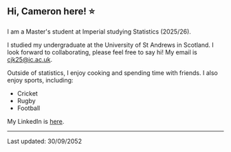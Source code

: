 ## Hi, Cameron here! :star:

I am a Master's student at Imperial studying Statistics (2025/26).

I studied my undergraduate at the University of St Andrews in Scotland. I look forward to collaborating, please feel free to say hi! My email is cjk25@ic.ac.uk.

Outside of statistics, I enjoy cooking and spending time with friends.
I also enjoy sports, including:
- Cricket
- Rugby
- Football

My LinkedIn is [here](linkedin.com/in/cameron-keatinge-178b65316).

---
Last updated: 30/09/2052